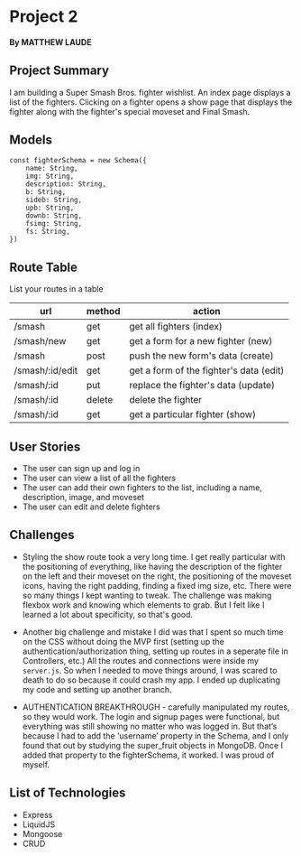 # Project 2
#### By MATTHEW LAUDE

## Project Summary

I am building a Super Smash Bros. fighter wishlist. An index page displays a list of the fighters. Clicking on a fighter opens a show page that displays the fighter along with the fighter's special moveset and Final Smash. 

## Models

```
const fighterSchema = new Schema({
    name: String,
    img: String,
    description: String,
    b: String,
    sideb: String,
    upb: String,
    downb: String,
    fsimg: String,
    fs: String,
})
```

## Route Table

List your routes in a table

| url | method | action |
|-----|--------|--------|
| /smash | get | get all fighters (index)|
| /smash/new | get | get a form for a new fighter (new) |
| /smash | post | push the new form's data (create) |
| /smash/:id/edit | get | get a form of the fighter's data (edit) | 
| /smash/:id | put | replace the fighter's data (update) |
| /smash/:id | delete | delete the fighter |(destroy) |
| /smash/:id | get | get a particular fighter (show)|

## User Stories

- The user can sign up and log in
- The user can view a list of all the fighters
- The user can add their own fighters to the list, including a name, description, image, and moveset
- The user can edit and delete fighters

## Challenges
- Styling the show route took a very long time. I get really particular with the positioning of everything, like having the description of the fighter on the left and their moveset on the right, the positioning of the moveset icons, having the right padding, finding a fixed img size, etc. There were so many things I kept wanting to tweak. The challenge was making flexbox work and knowing which elements to grab. But I felt like I learned a lot about specificity, so that's good. 

- Another big challenge and mistake I did was that I spent so much time on the CSS without doing the MVP first (setting up the authentication/authorization thing, setting up routes in a seperate file in Controllers, etc.) All the routes and connections were inside my ```server.js```. So when I needed to move things around, I was scared to death to do so because it could crash my app. I ended up duplicating my code and setting up another branch. 

- AUTHENTICATION BREAKTHROUGH - carefully manipulated my routes, so they would work. The login and signup pages were functional, but everything was still showing no matter who was logged in. But that’s because I had to add the ‘username’ property in the Schema, and I only found that out by studying the super_fruit objects in MongoDB. Once I added that property to the fighterSchema, it worked. I was proud of myself. 

## List of Technologies
- Express
- LiquidJS
- Mongoose
- CRUD 
